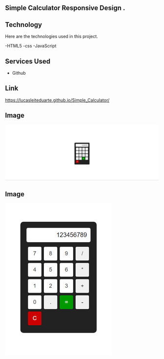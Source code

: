 ## Simple Calculator Responsive Design .


## Technology 

Here are the technologies used in this project.

-HTML5
-css
-JavaScript

## Services Used

* Github

## Link
https://lucasleiteduarte.github.io/Simple_Calculator/


## Image
![Home](https://github.com/LucasLeiteDuarte/Simple_Calculator/blob/main/foto/Captura%20de%20tela_20230112_094039.png?raw=true)
## Image
![Home](https://github.com/LucasLeiteDuarte/Simple_Calculator/blob/main/foto/Captura%20de%20tela_20230112_094048.png?raw=true)
